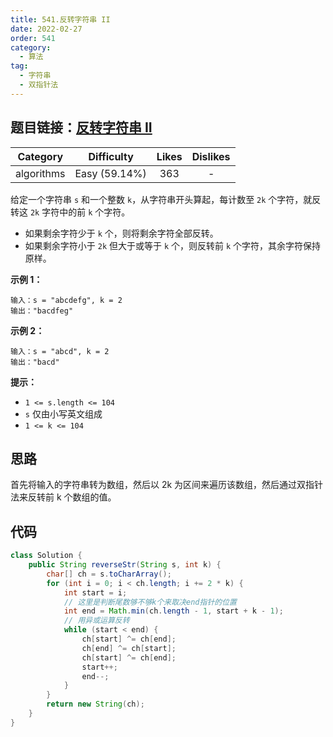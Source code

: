 ```yaml
---
title: 541.反转字符串 II
date: 2022-02-27
order: 541
category:
  - 算法
tag:
  - 字符串
  - 双指针法
---
```

## 题目链接：[反转字符串 II](https://leetcode.cn/problems/reverse-string-ii/description/)
<!-- more -->
|  Category  |  Difficulty   | Likes | Dislikes |
| :--------: | :-----------: | :---: | :------: |
| algorithms | Easy (59.14%) |  363  |    -     |

给定一个字符串 `s` 和一个整数 `k`，从字符串开头算起，每计数至 `2k` 个字符，就反转这 `2k` 字符中的前 `k` 个字符。

- 如果剩余字符少于 `k` 个，则将剩余字符全部反转。
- 如果剩余字符小于 `2k` 但大于或等于 `k` 个，则反转前 `k` 个字符，其余字符保持原样。

**示例 1：**

```
输入：s = "abcdefg", k = 2
输出："bacdfeg"
```

**示例 2：**

```
输入：s = "abcd", k = 2
输出："bacd"
```

**提示：**

- `1 <= s.length <= 104`
- `s` 仅由小写英文组成
- `1 <= k <= 104`

## 思路

首先将输入的字符串转为数组，然后以 2k 为区间来遍历该数组，然后通过双指针法来反转前 k 个数组的值。

## 代码

```java
class Solution {
    public String reverseStr(String s, int k) {
        char[] ch = s.toCharArray();
        for (int i = 0; i < ch.length; i += 2 * k) {
            int start = i;
            // 这里是判断尾数够不够k个来取决end指针的位置
            int end = Math.min(ch.length - 1, start + k - 1);
            // 用异或运算反转
            while (start < end) {
                ch[start] ^= ch[end];
                ch[end] ^= ch[start];
                ch[start] ^= ch[end];
                start++;
                end--;
            }
        }
        return new String(ch);
    }
}
```

